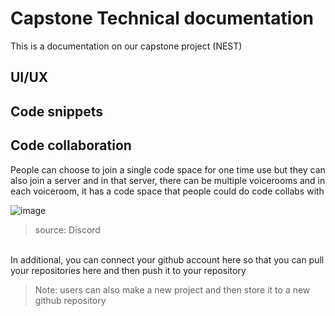 # Capstone Technical documentation
This is a documentation on our capstone project (NEST) 

## UI/UX

## Code snippets

## Code collaboration
People can choose to join a single code space for one time use but they can also join a server and in that server, there can be multiple voicerooms and in each voiceroom, it has a code space that people could do code collabs with


![image](https://github.com/user-attachments/assets/cb568eb7-c666-4e3e-bcaa-3263cb7312c7)
> source: Discord

<br>
In additional, you can connect your github account here so that you can pull your repositories here and then push it to your repository 

> Note: users can also make a new project and then store it to a new github repository


